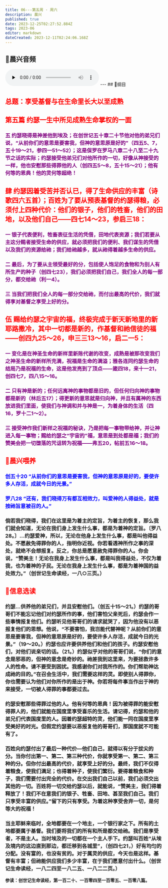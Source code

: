 ```yaml
---
title: 06---第五周 · 周六
description: 晨兴
published: true
date: 2023-12-25T02:27:52.884Z
tags: 2023-06
editor: markdown
dateCreated: 2023-12-11T02:24:06.168Z
---
```


## 🎵晨兴音频
<audio id="audio" controls="" preload="none">
      <source id="mp3" src="/2023-06/week5/week5day6.mp3">
</audio>
---
## 📖纲目

## <font color=red>总题：享受基督与在生命里长大以至成熟</font>

## <font color=red>第五篇   约瑟一生中所见成熟生命掌权的一面</font>

### <font color=purple>五   约瑟晓得是神差他到埃及；在创世记五十章二十节他对他的弟兄们说，“从前你们的意思是要害我，但神的意思原是好的”（四五5、7，五十19～21，参四一51～52）；这是保罗在罗马八章二十八至二十九节之话的实际；约瑟接受他弟兄们对他所作的一切，好像从神接受的一样，他也安慰那些得罪他的人（创四五5～8，五十15～21）；他有何等的恩典！他的灵何等超绝！</font>

## <font color=red>肆 约瑟因着受苦并否认已，得了生命供应的丰富（诗歌四六五首）；百姓为了要从预表基督的约瑟得粮，必须付上四种代价：他们的银子，他们的牲畜，他们的田地，以及他们自己——四七14～23，参启三18：</font>

### <font color=purple>一   银子代表便利，牲畜表征生活的凭借，田地代表资源；我们若要从主这分赐者接受生命的供应，就必须把我们的便利、我们谋生的凭借以及我们的资源给祂；我们给祂越多，就从祂得着越多生命的供应。</font>

### <font color=purple>二   最后，为了要从主领受最好的分，包括使人饱足的食物和为别人有所生产的种子（创四七23），我们必须把我们自己，我们全人的每一部分，都交给祂（利一4）。</font>

### <font color=purple>三   当我们把我们全人的每一部分交给祂，而付出最高的代价，我们就得享对基督之享受上好的分。</font>

## <font color=red>伍   赐给约瑟之宇宙的福，终极完成于新天新地里的新耶路撒冷，其中一切都是新的，作基督和祂信徒的福——创四九25～26，申三三13～16，启二一5：</font>

### <font color=purple>一 变化是在神圣生命的新样里新陈代谢的改变，成熟是被那改变我们之神圣生命的新样所充满，祝福是生命的满溢；雅各连同约瑟生命的结局乃是祝福的生命，这是他发亮到了顶点——箴四18，来十一21，创四七7，四八15～16。</font>

### <font color=purple>二   只有神是新的；任何远离神的事物都是旧的，但任何归向神的事物都是新的（林后五17）；得更新的意思就是归向神，并且有属神的东西放进我们里面，使我们与神调和并与神是一，为着身体的生活（四16，罗十二1～2）。</font>

### <font color=purple>三   接受神作我们新样之祝福的秘诀，乃是把每一事物带给神，并让神进入每一事物；赐给约瑟之“宇宙的”福，意思是到处都是福；我们的赞美会把一切堕落的咒诅转为祝福——弗五20，帖前五16～18。</font>

## <font color=red>📖晨兴喂养</font>

### <font color=blue>创五十20   “从前你们的意思是要害我，但神的意思原是好的，要使许多人存活，成就今日的光景。”</font>

### <font color=blue>罗八28   “还有，我们晓得万有都互相效力，叫爱神的人得益处，就是按祂旨意被召的人。”</font>

### 倘若我们晓得，我们在这里是为着主的定旨，为着主的恢复，那么我们就会知道，无论在我们身上发生什么事，都是为着神的定旨。〔罗八28。〕…约瑟爱神，所以，无论在他身上发生什么事，都是叫他得益处。不愿赦免得罪你的人，指明你近视。你若看透神所作之事的深处，就绝不会想报复。反之，你总是愿意赦免得罪你的人。你会说，“赞美主！无论在我身上发生什么事，都是叫我得益处，不仅为着我，也为着神的子民。无论在我身上发生什么事，都是为着神国的益处效力。”（创世记生命读经，一八○三页。）

## <font color=red>📖信息选读</font>

### 约瑟…供养他的弟兄们，并且安慰他们。（创五十15～21。）约瑟的哥哥们不能忘记他们对约瑟所作的事，他们害怕父亲死后，约瑟会作一些事情报复他们。约瑟听见他哥哥们的请求就哭了，因为他没有以恶报复他们的思想。他说，“不要害怕，我岂能代替神呢？从前你们的意思是要害我，但神的意思原是好的，要使许多人存活，成就今日的光景。”（19～20。）约瑟也应许要供养他们和他们的孩子。约瑟安慰他们，对他们说亲切的话。（21。）约瑟似乎对他的哥哥们说，“你们的意念是邪恶的，但神的意念是奇妙的。祂差我到这里来，为要拯救许多人的性命。请不要受到困扰。我感谢你们对我所作的。你们帮助神达成祂的目的。”在召会生活中，我们需要这样的灵。即使别人得罪你，你也需要认为他们对你所作的是出于神。你若将每件事当作出于神的来接受，一切被人得罪的事都要过去。

### 约瑟安慰那些得罪过他的人。他有何等的恩典！因为被得罪的能安慰得罪人的，他们就能在国度里享受喜乐的生活。请记得，约瑟和他的弟兄们代表国度里的人。因着约瑟超特的灵，他们能一同在国度里享受美好的时光。但假定约瑟要以恶报复他的哥哥们，那国度就不可能有了。

### 百姓向约瑟付出了最后一种代价—他们自己，就得以有分于拔尖的分。当你付出第一、第二、第三种代价，你就享受第一、第二、第三种的分。但你付出最高的代价，就享受上好的分。最终，我们不仅得着粮食，使我们满足；也得着种子，使我们繁衍。要得着粮食和种子，我们需要付出完全的代价。在交出我们自己以前，我们必须交出其他的一切。百姓将一切交给约瑟以后，就能说，“赞美主，我们得着释放了！我们不在意我们的银子、牲畜、田地、甚至我们自己。我们只享受丰富的供应。”留下的只有享受。为着这种享受舍弃一切，是何等大的祝福！

### 当主耶稣来临时，全地都要在一个地主，一个银行家之下。所有的土地都要属于基督。我们要将我们的所有和所是都交给祂。我们是享受者，不是主人。当时埃及的一切都在一个主人手下。约瑟叫百姓“从埃及境内的这边直到那边，都迁移到各城里”，（创四七21，）好有均匀的分配。没有富的，也没有贫的。对于属灵的供应，今天也是这样。基督有丰富；但祂能供应我们多少丰富，在于我们愿意付出什么。（创世记生命读经，一八二四至一八二五、一八二二页。）

**参读：创世记生命读经，第一百二十、一百零四至一百零五、一百零八篇。**
<!-- Google tag (gtag.js) -->
<script async src="https://www.googletagmanager.com/gtag/js?id=G-1P8709Z16T"></script>
<script>
  window.dataLayer = window.dataLayer || [];
  function gtag(){dataLayer.push(arguments);}
  gtag('js', new Date());

  gtag('config', 'G-1P8709Z16T');
</script>